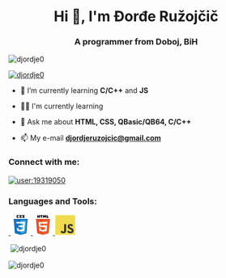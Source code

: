 <h1 align="center">Hi 👋, I'm Đorđe Ružojčič</h1>
<h3 align="center">A programmer from Doboj, BiH</h3>

<p align="left"> <img src="https://komarev.com/ghpvc/?username=djordje0&label=Profile%20views&color=0e75b6&style=flat" alt="djordje0" /> </p>

<p align="left"> <a href="https://github.com/ryo-ma/github-profile-trophy"><img src="https://github-profile-trophy.vercel.app/?username=djordje0" alt="djordje0" /></a> </p>

- 🌱 I’m currently learning **C/C++** and **JS**

- 👨‍💻 I'm currently learning

- 💬 Ask me about **HTML, CSS, QBasic/QB64, C/C++**

- 📫 My e-mail **djordjeruzojcic@gmail.com**

<h3 align="left">Connect with me:</h3>
<p align="left">
<a href="https://stackoverflow.com/users/19319050/djordje-ruzojcic" target="blank"><img align="center" src="https://raw.githubusercontent.com/rahuldkjain/github-profile-readme-generator/master/src/images/icons/Social/stack-overflow.svg" alt="user:19319050" height="30" width="40" /></a>
</p>

<h3 align="left">Languages and Tools:</h3>
<p align="left"> <a href="https://www.cprogramming.com/" target="_blank" rel="noreferrer"> <img  </a> <a href="https://en.wikipedia.org/wiki/CSS" target="_blank" rel="noreferrer"> <img src="https://raw.githubusercontent.com/devicons/devicon/master/icons/css3/css3-original-wordmark.svg" alt="css3" width="40" height="40"/> </a> <a href="https://en.wikipedia.org/wiki/HTML" target="_blank" rel="noreferrer"> <img src="https://raw.githubusercontent.com/devicons/devicon/master/icons/html5/html5-original-wordmark.svg" alt="html5" width="40" height="40"/> </a> <a href="https://en.wikipedia.org/wiki/JavaScript" target="_blank" rel="noreferrer"> <img src="https://raw.githubusercontent.com/devicons/devicon/master/icons/javascript/javascript-original.svg" alt="javascript" width="40" height="40"/> </a> <a href="https://www.python.org" target="_blank" rel="noreferrer"> </a> </p

<p>&nbsp;<img align="center" src="https://github-readme-stats.vercel.app/api?username=djordje0&show_icons=true&locale=en" alt="djordje0" /></p>

<p><img align="center" src="https://github-readme-streak-stats.herokuapp.com/?user=djordje0&" alt="djordje0" /></p>

